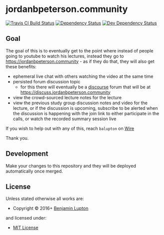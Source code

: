 <!-- TITLE/ -->

<h1>jordanbpeterson.community</h1>

<!-- /TITLE -->


<!-- BADGES/ -->

<span class="badge-travisci"><a href="http://travis-ci.org/balupton/jordanbpeterson.community" title="Check this project's build status on TravisCI"><img src="https://img.shields.io/travis/balupton/jordanbpeterson.community/master.svg" alt="Travis CI Build Status" /></a></span>
<span class="badge-daviddm"><a href="https://david-dm.org/balupton/jordanbpeterson.community" title="View the status of this project's dependencies on DavidDM"><img src="https://img.shields.io/david/balupton/jordanbpeterson.community.svg" alt="Dependency Status" /></a></span>
<span class="badge-daviddmdev"><a href="https://david-dm.org/balupton/jordanbpeterson.community#info=devDependencies" title="View the status of this project's development dependencies on DavidDM"><img src="https://img.shields.io/david/dev/balupton/jordanbpeterson.community.svg" alt="Dev Dependency Status" /></a></span>

<!-- /BADGES -->


<!-- DESCRIPTION/ -->



<!-- /DESCRIPTION -->


## Goal

The goal of this is to eventually get to the point where instead of people going to youtube to watch his lectures, instead they go to https://jordanbpeterson.community - as if they do that, they will also get these benefits:

- ephemeral live chat with others watching the video at the same time
- persisted forum discussion topic
  - for this there will eventually be a [discourse](http://discourse.org) forum that will be at https://discuss.jordanbpeterson.community
- view the crowd-sourced lecture notes for the lecture
- view the previous study group discussion notes and video for the lecture, or if the discussion is upcoming, subscribe to be alerted when the discussion is happening with the join link to either participate in the calls, or watch the recorded summary session live

If you wish to help out with any of this, reach `balupton` on [Wire](https://balupton.com)

Thank you.


## Development

Make your changes to this repository and they will be deployed automatically once merged.


<!-- LICENSE/ -->

<h2>License</h2>

Unless stated otherwise all works are:

<ul><li>Copyright &copy; 2016+ <a href="http://balupton.com">Benjamin Lupton</a></li></ul>

and licensed under:

<ul><li><a href="http://spdx.org/licenses/MIT.html">MIT License</a></li></ul>

<!-- /LICENSE -->
